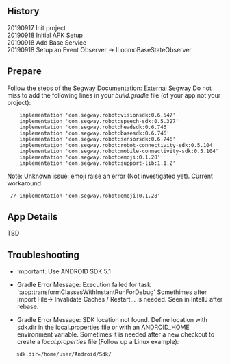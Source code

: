 ## History 
20190917 Init project    
20190918 Initial APK Setup     
20190918 Add Base Service    
20190918 Setup an Event Observer  -> ILoomoBaseStateObserver

## Prepare
Follow the steps of the Segway Documentation: [External Segway](https://developer.segwayrobotics.com/developer/documents/setup-developing-environment.html)
Do not miss to add the following lines in your *build.gradle* file (of your app not your project):

```$xslt
    implementation 'com.segway.robot:visionsdk:0.6.547'
    implementation 'com.segway.robot:speech-sdk:0.5.327'
    implementation 'com.segway.robot:headsdk:0.6.746'
    implementation 'com.segway.robot:basesdk:0.6.746'
    implementation 'com.segway.robot:sensorsdk:0.6.746'
    implementation 'com.segway.robot:robot-connectivity-sdk:0.5.104'
    implementation 'com.segway.robot:mobile-connectivity-sdk:0.5.104'
    implementation 'com.segway.robot:emoji:0.1.28'
    implementation 'com.segway.robot:support-lib:1.1.2'
```
Note: Unknown issue: emoji raise an error (Not investigated yet). Current workaround: 
```
 // implementation 'com.segway.robot:emoji:0.1.28'
```
## App Details
TBD

## Troubleshooting 

* Important: Use ANDROID SDK 5.1   

* Gradle Error Message: Execution failed for task ':app:transformClassesWithInstantRunForDebug'
Somethimes after import File-> Invalidate Caches / Restart... is needed. 
Seen in IntellJ after rebase. 

* Gradle Error Message: SDK location not found. Define location with sdk.dir in the local.properties file or with an ANDROID_HOME environment variable.
Sometimes it is needed after a new checkout to create a *local.properties* file (Follow up a Linux example):

```
   sdk.dir=/home/user/Android/Sdk/
```


